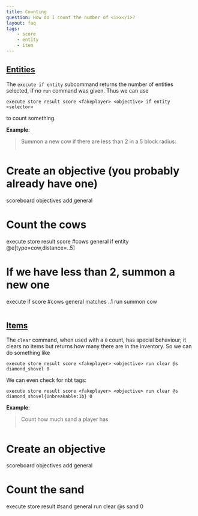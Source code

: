 ```yaml
---
title: Counting
question: How do I count the number of <i>x</i>?
layout: faq
tags:
    - score
    - entity
    - item
---
```


## [Entities](#entities)

The `execute if entity` subcommand returns the number of entities selected, if no `run` command was given. Thus we can use
```
execute store result score <fakeplayer> <objective> if entity <selector>
```
to count something.

**Example**:
> Summon a new cow if there are less than 2 in a 5 block radius:
>
> ```
# Create an objective (you probably already have one)
scoreboard objectives add general
# Count the cows
execute store result score #cows general if entity @e[type=cow,distance=..5]
# If we have less than 2, summon a new one
execute if score #cows general matches ..1 run summon cow
> ```

## [Items](#items)

The `clear` command, when used with a `0` count, has special behaviour; it clears no items but returns how many there are in the inventory. So we can do something like
```
execute store result score <fakeplayer> <objective> run clear @s diamond_shovel 0
```
We can even check for nbt tags:
```
execute store result score <fakeplayer> <objective> run clear @s diamond_shovel{Unbreakable:1b} 0
```

**Example**:
> Count how much sand a player has
> ```
# Create an objective
scoreboard objectives add general
# Count the sand
execute store result #sand general run clear @s sand 0
> ```